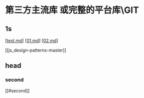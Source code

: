 # 第三方主流库 或完整的平台库\GIT

## 1s

[[test.md]]
[[01.md]]
[[02.md]]

[[js_design-patterns-master]]

## head

### second

[[#second]]
 
[//begin]: # "Autogenerated link references for markdown compatibility"
[test.md]: test "test"
[01.md]: 01 "01"
[02.md]: 02 "02"
[//end]: # "Autogenerated link references"